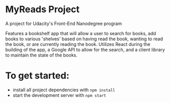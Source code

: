 # MyReads Project
A project for Udacity's Front-End Nanodegree program

Features a bookshelf app that will allow a user to search for books, add books to various 'shelves' based on having read the book, wanting to read the book, or are currently reading the book.
Utilizes React during the building of the app, a Google API to allow for the search, and a client library to maintain the state of the books.

# To get started:

* install all project dependencies with `npm install`
* start the development server with `npm start`

